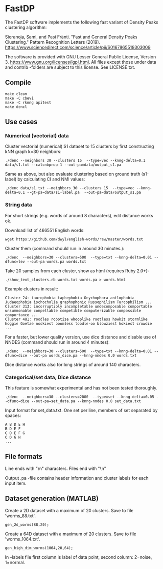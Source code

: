 # FastDP

The FastDP software implements the following fast variant of Density Peaks clustering algorithm:

Sieranoja, Sami, and Pasi Fränti. "Fast and General Density Peaks Clustering." Pattern Recognition Letters (2019). https://www.sciencedirect.com/science/article/pii/S0167865519303009


The software is provided with GNU Lesser General Public License, Version 3. https://www.gnu.org/licenses/lgpl.html. All files except those under data and contrib -folders are subject to this license. See LICENSE.txt.

## Compile

```
make clean
make -C cbevi
make -C rknng apitest
make dencl
```



## Use cases

### Numerical (vectorial) data
Cluster vectorial (numerical) S1 dataset to 15 clusters by first constructing kNN graph k=30 neighbors:
```
./denc --neighbors 30 --clusters 15  --type=vec --knng-delta=0.1 data/s1.txt --calcnbprop 1 --out-pa=data/output_s1.pa
```

Same as above, but also evaluate clustering based on ground truth (s1-label) by calculating CI and NMI values: 
```
./denc data/s1.txt --neighbors 30 --clusters 15  --type=vec --knng-delta=0.1 --gt-pa=data/s1-label.pa  --out-pa=data/output_s1.pa
```

### String data
For short strings (e.g. words of around 8 characters), edit distance works ok.

Download list of 466551 English words:
```
wget https://github.com/dwyl/english-words/raw/master/words.txt
```
Cluster them (command should run in around 30 minutes.):
```
./denc  --neighbors=30 --clusters=500  --type=txt --knng-delta=0.01 --dfunc=lev --out-pa words.pa words.txt
```
Take 20 samples from each cluster, show as html (requires Ruby 2.0+):
```
./show_text_clusters.rb words.txt words.pa > words.html
```

Example clusters in result:
```
Cluster 24: taurophobia taphephobia Onychophora antlophobia Judaeophobia ischocholia graphophonic Russophilism Turcophilism ...
Cluster 313: incorruptibly incompletable undecomposable comportable unsummonable compellable competible computerizable compossible comportance ...
Cluster 481: roodles robotize whooplike rootless howkit stormlike hoggie Goetae nookiest boomless toodle-oo blowziest hokiest crowdie ...
```

For a faster, but lower quality version, use dice distance and disable use of NNDES (command should run in around 4 minutes): 
```
./denc  --neighbors=30 --clusters=500  --type=txt --knng-delta=0.01 --dfunc=dice --out-pa words_dice.pa --knng-nndes 0.0 words.txt
```

Dice distance works also for long strings of around 140 characters.

### Categorical/set data, Dice distance
This feature is somewhat experimental and has not been tested thoroughly.
```
./denc  --neighbors=30 --clusters=2000  --type=set --knng-delta=0.05 --dfunc=dice --out-pa=set_data.pa --knng-nndes 0.0 set_data.txt
```

Input format for set_data.txt. One set per line, members of set separated by spaces:
```
A B D E H
B D E F  
C D E F G 
C D G H
...
```

## File formats

Line ends with "\n" characters. Files end with "\n" 

Output .pa -file contains header information and cluster labels for each input item.

## Dataset generation (MATLAB)

Create a 2D dataset with a maximum of 20 clusters. Save to file 'worms_88.txt'.
```
gen_2d_worms(88,20);
```

Create a 64D dataset with a maximum of 20 clusters. Save to file 'worms_1064.txt'.
```
gen_high_dim_worms(1064,20,64);
```

In -labels file first column is label of data point, second column: 2=noise, 1=normal.

